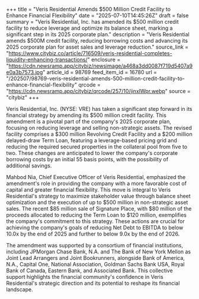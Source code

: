 +++
title = "Veris Residential Amends $500 Million Credit Facility to Enhance Financial Flexibility"
date = "2025-07-10T14:45:26Z"
draft = false
summary = "Veris Residential, Inc. has amended its $500 million credit facility to reduce leverage and optimize its balance sheet, marking a significant step in its 2025 corporate plan."
description = "Veris Residential amends $500M credit facility, reducing borrowing costs and advancing its 2025 corporate plan for asset sales and leverage reduction."
source_link = "https://www.citybiz.co/article/716509/veris-residential-completes-liquidity-enhancing-transactions/"
enclosure = "https://cdn.newsramp.app/citybiz/newsimage/a468a3dd0087f719d5407a9e0a3b7573.jpg"
article_id = 98769
feed_item_id = 16780
url = "/202507/98769-veris-residential-amends-500-million-credit-facility-to-enhance-financial-flexibility"
qrcode = "https://cdn.newsramp.app/citybiz/qrcode/257/10/jinxIWpr.webp"
source = "citybiz"
+++

<p>Veris Residential, Inc. (NYSE: VRE) has taken a significant step forward in its financial strategy by amending its $500 million credit facility. This amendment is a pivotal part of the company's 2025 corporate plan, focusing on reducing leverage and selling non-strategic assets. The revised facility comprises a $300 million Revolving Credit Facility and a $200 million delayed-draw Term Loan, featuring a leverage-based pricing grid and reducing the required secured properties in the collateral pool from five to two. These changes are anticipated to lower the company's corporate borrowing costs by an initial 55 basis points, with the possibility of additional savings.</p><p>Mahbod Nia, Chief Executive Officer of Veris Residential, emphasized the amendment's role in providing the company with a more favorable cost of capital and greater financial flexibility. This move is integral to Veris Residential's strategy to maximize stakeholder value through balance sheet optimization and the execution of up to $500 million in non-strategic asset sales. The recent $85 million sale of Signature Place, with $80 million of the proceeds allocated to reducing the Term Loan to $120 million, exemplifies the company's commitment to this strategy. These actions are crucial for achieving the company's goals of reducing Net Debt to EBITDA to below 10.0x by the end of 2025 and further to below 9.0x by the end of 2026.</p><p>The amendment was supported by a consortium of financial institutions, including JPMorgan Chase Bank, N.A. and The Bank of New York Mellon as Joint Lead Arrangers and Joint Bookrunners, alongside Bank of America, N.A., Capital One, National Association, Goldman Sachs Bank USA, Royal Bank of Canada, Eastern Bank, and Associated Bank. This collective support highlights the financial community's confidence in Veris Residential's strategic direction and its potential to reshape its financial landscape.</p>
